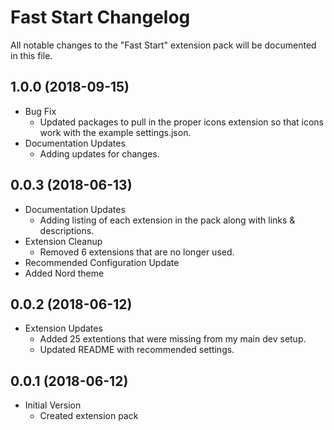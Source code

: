 # Fast Start Changelog

All notable changes to the "Fast Start" extension pack will be documented in this file.

## 1.0.0 (2018-09-15)

- Bug Fix
  - Updated packages to pull in the proper icons extension so that icons work with the example settings.json.
- Documentation Updates
  - Adding updates for changes.

## 0.0.3 (2018-06-13)

- Documentation Updates
  - Adding listing of each extension in the pack along with links & descriptions.
- Extension Cleanup
  - Removed 6 extensions that are no longer used.
- Recommended Configuration Update
- Added Nord theme

## 0.0.2 (2018-06-12)

- Extension Updates
  - Added 25 extentions that were missing from my main dev setup.
  - Updated README with recommended settings.

## 0.0.1 (2018-06-12)

- Initial Version
  - Created extension pack
